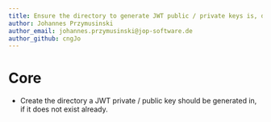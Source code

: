 ```yaml
---
title: Ensure the directory to generate JWT public / private keys is, does exist.
author: Johannes Przymusinski
author_email: johannes.przymusinski@jop-software.de
author_github: cngJo
---
```

# Core
* Create the directory a JWT private / public key should be generated in, if it does not exist already.
